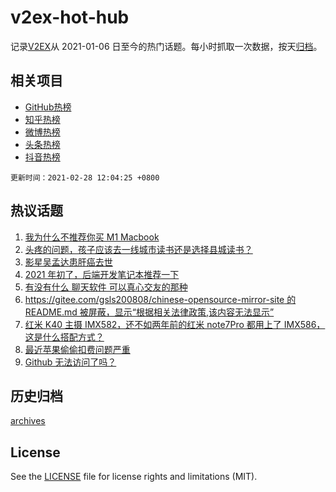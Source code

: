 # v2ex-hot-hub

 记录[V2EX](https://www.v2ex.com/)从 2021-01-06 日至今的热门话题。每小时抓取一次数据，按天[归档](archives)。
 
 ## 相关项目

- [GitHub热榜](https://github.com/lonnyzhang423/github-hot-hub)
- [知乎热榜](https://github.com/lonnyzhang423/zhihu-hot-hub)
- [微博热榜](https://github.com/lonnyzhang423/weibo-hot-hub)
- [头条热榜](https://github.com/lonnyzhang423/toutiao-hot-hub)
- [抖音热榜](https://github.com/lonnyzhang423/douyin-hot-hub)


 `更新时间：2021-02-28 12:04:25 +0800`

## 热议话题

1. [我为什么不推荐你买 M1 Macbook](https://www.v2ex.com/t/756744)
1. [头疼的问题，孩子应该去一线城市读书还是选择县城读书？](https://www.v2ex.com/t/756752)
1. [影星吴孟达患肝癌去世](https://www.v2ex.com/t/756771)
1. [2021 年初了，后端开发笔记本推荐一下](https://www.v2ex.com/t/756823)
1. [有没有什么 聊天软件 可以真心交友的那种](https://www.v2ex.com/t/756754)
1. [https://gitee.com/gsls200808/chinese-opensource-mirror-site 的 README.md 被屏蔽，显示“根据相关法律政策,该内容无法显示”](https://www.v2ex.com/t/756791)
1. [红米 K40 主摄 IMX582，还不如两年前的红米 note7Pro 都用上了 IMX586，这是什么搭配方式？](https://www.v2ex.com/t/756844)
1. [最近苹果偷偷扣费问题严重](https://www.v2ex.com/t/756860)
1. [Github 无法访问了吗？](https://www.v2ex.com/t/756873)

## 历史归档

[archives](archives)

## License

See the [LICENSE](LICENSE) file for license rights and limitations (MIT).
